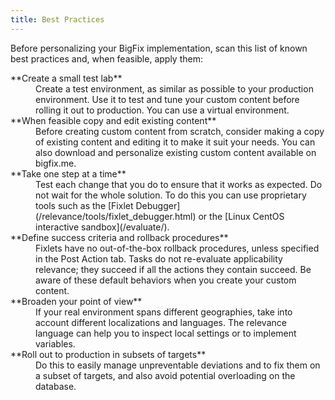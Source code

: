 ```yaml
---
title: Best Practices
---
```


Before personalizing your BigFix implementation, scan this list of known best practices and, when feasible, apply them:

<dl>
  <dt>**Create a small test lab**</dt>
  <dd>Create a test environment, as similar as possible to your production environment. Use it to test and tune your custom content before rolling it out to production. You can use a virtual environment.</dd>

  <dt>**When feasible copy and edit existing content**</dt>
  <dd>Before creating custom content from scratch, consider making a copy of existing content and editing it to make it suit your needs. You can also download and personalize existing custom content available on bigfix.me.</dd>

  <dt>**Take one step at a time**</dt>
  <dd>Test each change that you do to ensure that it works as expected. Do not wait for the whole solution. To do this you can use proprietary tools such as the [Fixlet Debugger](/relevance/tools/fixlet_debugger.html) or the [Linux CentOS interactive sandbox](/evaluate/).</dd>

  <dt>**Define success criteria and rollback procedures**</dt>
  <dd>Fixlets have no out-of-the-box rollback procedures, unless specified in the Post Action tab. Tasks do not re-evaluate applicability relevance; they succeed if all the actions they contain succeed. Be aware of these default behaviors when you create your custom content.</dd>

  <dt>**Broaden your point of view**</dt>
  <dd>If your real environment spans different geographies, take into account different localizations and languages. The relevance language can help you to inspect local settings or to implement variables.</dd>

  <dt>**Roll out to production in subsets of targets**</dt>
  <dd>Do this to easily manage unpreventable deviations and to fix them on a subset of targets, and also avoid potential overloading on the database.</dd>
</dl>    
